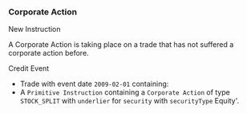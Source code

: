 ### Corporate Action

New Instruction

A Corporate Action is taking place on a trade that has not suffered a corporate action before.

Credit Event

- Trade with event date `2009-02-01` containing:
- A `Primitive Instruction` containing a `Corporate Action` of type `STOCK_SPLIT` with `underlier` for `security` with `securityType` Equity'.
